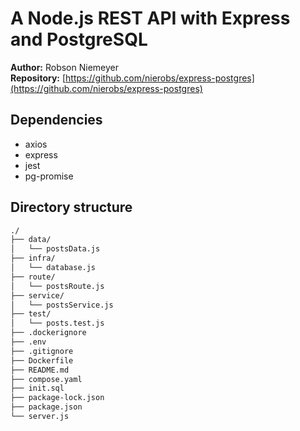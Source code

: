 # A Node.js REST API with Express and PostgreSQL

**Author:** Robson Niemeyer  
**Repository:** [https://github.com/nierobs/express-postgres](https://github.com/nierobs/express-postgres)

## Dependencies

- axios
- express
- jest
- pg-promise

## Directory structure

```bash
./
├── data/
│   └── postsData.js
├── infra/
│   └── database.js
├── route/
│   └── postsRoute.js
├── service/
│   └── postsService.js
├── test/
│   └── posts.test.js
├── .dockerignore
├── .env
├── .gitignore
├── Dockerfile
├── README.md
├── compose.yaml
├── init.sql
├── package-lock.json
├── package.json
└── server.js
```
